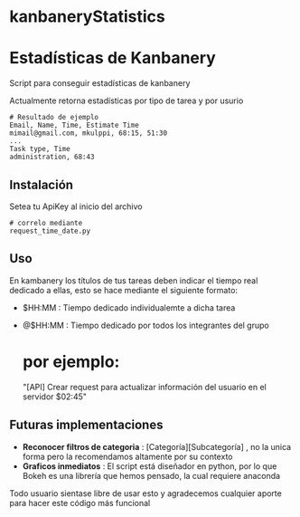 kanbaneryStatistics
===================

# Estadísticas de Kanbanery

Script para conseguir estadísticas de kanbanery

Actualmente retorna estadísticas por tipo de tarea y por usurio


    # Resultado de ejemplo
    Email, Name, Time, Estimate Time
    mimail@gmail.com, mkulppi, 68:15, 51:30
    ...
    Task type, Time
    administration, 68:43


## Instalación

Setea tu ApiKey al inicio del archivo

    # correlo mediante
    request_time_date.py
  
## Uso

En kambanery los títulos de tus tareas deben indicar el tiempo real dedicado a ellas, esto se hace mediante el siguiente formato:

* $HH:MM : Tiempo dedicado individualemte a dicha tarea 
* @$HH:MM : Tiempo dedicado por todos los integrantes del grupo

    
    # por ejemplo:
    "[API] Crear request para actualizar información del usuario en el servidor $02:45"
  
## Futuras implementaciones

+ **Reconocer filtros de categoria** : [Categoría][Subcategoría] , no la unica forma pero la recomendamos altamente por su contexto
+ **Graficos inmediatos** : El script está diseñador en python, por lo que Bokeh es una librería que hemos pensado, la cual requiere anaconda  

Todo usuario sientase libre de usar esto y agradecemos cualquier aporte para hacer este código más funcional



